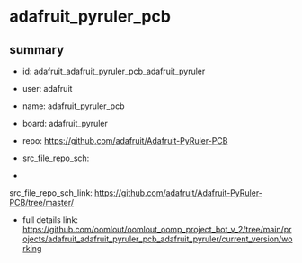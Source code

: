 # adafruit_pyruler_pcb
 
## summary 
* id: adafruit_adafruit_pyruler_pcb_adafruit_pyruler
* user: adafruit
* name: adafruit_pyruler_pcb
* board: adafruit_pyruler
* repo: https://github.com/adafruit/Adafruit-PyRuler-PCB



* src_file_repo_sch: 
*
 src_file_repo_sch_link: https://github.com/adafruit/Adafruit-PyRuler-PCB/tree/master/
* full details link: https://github.com/oomlout/oomlout_oomp_project_bot_v_2/tree/main/projects/adafruit_adafruit_pyruler_pcb_adafruit_pyruler/current_version/working  






